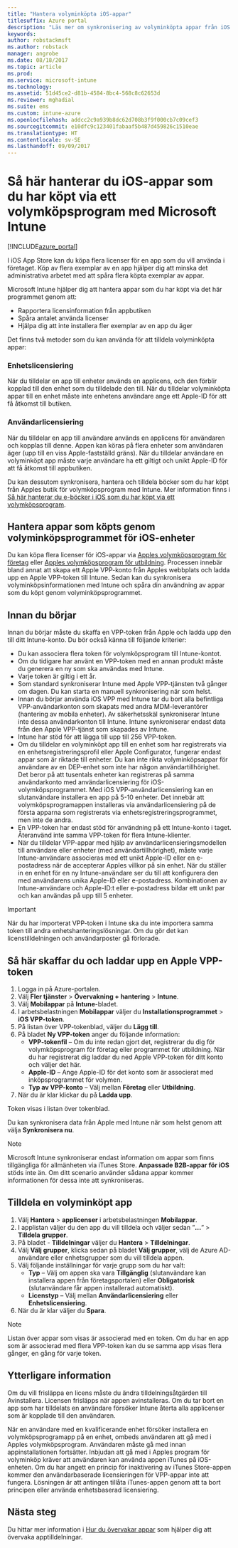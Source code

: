```yaml
---
title: "Hantera volyminköpta iOS-appar"
titlesuffix: Azure portal
description: "Läs mer om synkronisering av volyminköpta appar från iOS store i Intune och hantering och spårning av deras användning.”"
keywords: 
author: robstackmsft
ms.author: robstack
manager: angrobe
ms.date: 08/18/2017
ms.topic: article
ms.prod: 
ms.service: microsoft-intune
ms.technology: 
ms.assetid: 51d45ce2-d81b-4584-8bc4-568c8c62653d
ms.reviewer: mghadial
ms.suite: ems
ms.custom: intune-azure
ms.openlocfilehash: addcc2c9a939b8dc62d708b3f9f000cb7c09cef3
ms.sourcegitcommit: e10dfc9c123401fabaaf5b487d459826c1510eae
ms.translationtype: HT
ms.contentlocale: sv-SE
ms.lasthandoff: 09/09/2017
---
```

# <a name="how-to-manage-ios-apps-you-purchased-through-a-volume-purchase-program-with-microsoft-intune"></a>Så här hanterar du iOS-appar som du har köpt via ett volymköpsprogram med Microsoft Intune


[!INCLUDE[azure_portal](./includes/azure_portal.md)]

I iOS App Store kan du köpa flera licenser för en app som du vill använda i företaget. Köp av flera exemplar av en app hjälper dig att minska det administrativa arbetet med att spåra flera köpta exemplar av appar.

Microsoft Intune hjälper dig att hantera appar som du har köpt via det här programmet genom att:

- Rapportera licensinformation från appbutiken
- Spåra antalet använda licenser
- Hjälpa dig att inte installera fler exemplar av en app du äger

Det finns två metoder som du kan använda för att tilldela volyminköpta appar:

### <a name="device-licensing"></a>Enhetslicensiering

När du tilldelar en app till enheter används en applicens, och den förblir kopplad till den enhet som du tilldelade den till.
När du tilldelar volyminköpta appar till en enhet måste inte enhetens användare ange ett Apple-ID för att få åtkomst till butiken. 



### <a name="user-licensing"></a>Användarlicensiering

När du tilldelar en app till användare används en applicens för användaren och kopplas till denne. Appen kan köras på flera enheter som användaren äger (upp till en viss Apple-fastställd gräns).
När du tilldelar användare en volyminköpt app måste varje användare ha ett giltigt och unikt Apple-ID för att få åtkomst till appbutiken.


Du kan dessutom synkronisera, hantera och tilldela böcker som du har köpt från Apples butik för volymköpsprogram med Intune. Mer information finns i [Så här hanterar du e-böcker i iOS som du har köpt via ett volymköpsprogram](vpp-ebooks-ios.md).


## <a name="manage-volume-purchased-apps-for-ios-devices"></a>Hantera appar som köpts genom volyminköpsprogrammet för iOS-enheter
Du kan köpa flera licenser för iOS-appar via [Apples volymköpsprogram för företag](http://www.apple.com/business/vpp/) eller [Apples volymköpsprogram för utbildning](http://volume.itunes.apple.com/us/store). Processen innebär bland annat att skapa ett Apple VPP-konto från Apples webbplats och ladda upp en Apple VPP-token till Intune.  Sedan kan du synkronisera volyminköpsinformationen med Intune och spåra din användning av appar som du köpt genom volyminköpsprogrammet.

## <a name="before-you-start"></a>Innan du börjar
Innan du börjar måste du skaffa en VPP-token från Apple och ladda upp den till ditt Intune-konto. Du bör också känna till följande kriterier:

* Du kan associera flera token för volymköpsprogram till Intune-kontot.
* Om du tidigare har använt en VPP-token med en annan produkt måste du generera en ny som ska användas med Intune.
* Varje token är giltig i ett år.
* Som standard synkroniserar Intune med Apple VPP-tjänsten två gånger om dagen. Du kan starta en manuell synkronisering när som helst.
* Innan du börjar använda iOS VPP med Intune tar du bort alla befintliga VPP-användarkonton som skapats med andra MDM-leverantörer (hantering av mobila enheter). Av säkerhetsskäl synkroniserar Intune inte dessa användarkonton till Intune. Intune synkroniserar endast data från den Apple VPP-tjänst som skapades av Intune.
* Intune har stöd för att lägga till upp till 256 VPP-token.
* Om du tilldelar en volyminköpt app till en enhet som har registrerats via en enhetsregistreringsprofil eller Apple Configurator, fungerar endast appar som är riktade till enheter. Du kan inte rikta volyminköpsappar för användare av en DEP-enhet som inte har någon användartillhörighet.
Det beror på att tusentals enheter kan registreras på samma användarkonto med användarlicensiering för iOS-volymköpsprogrammet. Med iOS VPP-användarlicensiering kan en slutanvändare installera en app på 5-10 enheter.
Det innebär att volymköpsprogramappen installeras via användarlicensiering på de första apparna som registrerats via enhetsregistreringsprogrammet, men inte de andra.
* En VPP-token har endast stöd för användning på ett Intune-konto i taget. Återanvänd inte samma VPP-token för flera Intune-klienter.
* När du tilldelar VPP-appar med hjälp av användarlicensieringsmodellen till användare eller enheter (med användartillhörighet), måste varje Intune-användare associeras med ett unikt Apple-ID eller en e-postadress när de accepterar Apples villkor på sin enhet.
När du ställer in en enhet för en ny Intune-användare ser du till att konfigurera den med användarens unika Apple-ID eller e-postadress. Kombinationen av Intune-användare och Apple-ID:t eller e-postadress bildar ett unikt par och kan användas på upp till 5 enheter.

>[!IMPORTANT]
>När du har importerat VPP-token i Intune ska du inte importera samma token till andra enhetshanteringslösningar. Om du gör det kan licenstilldelningen och användarposter gå förlorade.

## <a name="to-get-and-upload-an-apple-vpp-token"></a>Så här skaffar du och laddar upp en Apple VPP-token

1. Logga in på Azure-portalen.
2. Välj **Fler tjänster** > **Övervakning + hantering** > **Intune**.
3. Välj **Mobilappar** på **Intune**-bladet.
1.  I arbetsbelastningen **Mobilappar** väljer du **Installationsprogrammet** > **iOS VPP-token**.
2.  På listan över VPP-tokenblad, väljer du **Lägg till**.
3.  På bladet **Ny VPP-token** anger du följande information:
    - **VPP-tokenfil** – Om du inte redan gjort det, registrerar du dig för volymköpsprogram för företag eller programmet för utbildning. När du har registrerat dig laddar du ned Apple VPP-token för ditt konto och väljer det här.
    - **Apple-ID** – Ange Apple-ID för det konto som är associerat med inköpsprogrammet för volymen.
    - **Typ av VPP-konto** – Välj mellan **Företag** eller **Utbildning**.
4. När du är klar klickar du på **Ladda upp**.

Token visas i listan över tokenblad.


Du kan synkronisera data från Apple med Intune när som helst genom att välja **Synkronisera nu**.

> [!NOTE]
> Microsoft Intune synkroniserar endast information om appar som finns tillgängliga för allmänheten via iTunes Store. **Anpassade B2B-appar för iOS** stöds inte än. Om ditt scenario använder sådana appar kommer informationen för dessa inte att synkroniseras.

## <a name="to-assign-a-volume-purchased-app"></a>Tilldela en volyminköpt app

1.  Välj **Hantera** > **applicenser** i arbetsbelastningen **Mobilappar**.
2.  I applistan väljer du den app du vill tilldela och väljer sedan ”**...**” > **Tilldela grupper**.
3.  På bladet *<app name>* - **Tilldelningar** väljer du **Hantera** > **Tilldelningar**.
4.  Välj **Välj grupper**, klicka sedan på bladet **Välj grupper**, välj de Azure AD-användare eller enhetsgrupper som du vill tilldela appen.
5.  Välj följande inställningar för varje grupp som du har valt:
    - **Typ** – Välj om appen ska vara **Tillgänglig** (slutanvändare kan installera appen från företagsportalen) eller **Obligatorisk** (slutanvändare får appen installerad automatiskt).
    - **Licenstyp** – Välj mellan **Användarlicensiering** eller **Enhetslicensiering**.
6.  När du är klar väljer du **Spara**.


>[!NOTE]
>Listan över appar som visas är associerad med en token. Om du har en app som är associerad med flera VPP-token kan du se samma app visas flera gånger, en gång för varje token.

## <a name="further-information"></a>Ytterligare information

Om du vill frisläppa en licens måste du ändra tilldelningsåtgärden till Avinstallera. Licensen frisläpps när appen avinstalleras. Om du tar bort en app som har tilldelats en användare försöker Intune återta alla applicenser som är kopplade till den användaren.

När en användare med en kvalificerande enhet försöker installera en volymköpsprogramapp på en enhet, ombeds användaren att gå med i Apples volymköpsprogram. Användaren måste gå med innan appinstallationen fortsätter. Inbjudan att gå med i Apples program för volyminköp kräver att användaren kan använda appen iTunes på iOS-enheten. Om du har angett en princip för inaktivering av iTunes Store-appen kommer den användarbaserade licensieringen för VPP-appar inte att fungera. Lösningen är att antingen tillåta iTunes-appen genom att ta bort principen eller använda enhetsbaserad licensiering.



## <a name="next-steps"></a>Nästa steg

Du hittar mer information i [Hur du övervakar appar](apps-monitor.md) som hjälper dig att övervaka apptilldelningar.